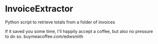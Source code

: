 # InvoiceExtractor
Python script to retrieve totals from a folder of invoices


If it saved you some time, I'll happily accept a coffee, but also no pressure to do so. buymeacoffee.com/edwsmith
